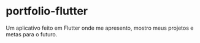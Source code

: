 # portfolio-flutter
Um aplicativo feito em Flutter onde me apresento, mostro meus projetos e metas para o futuro.
